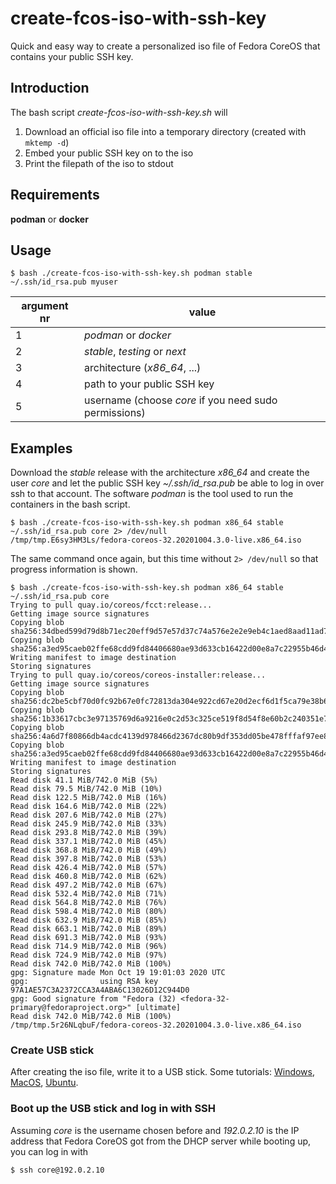 # create-fcos-iso-with-ssh-key
Quick and easy way to create a personalized iso file of Fedora CoreOS that contains your public SSH key.

## Introduction

The bash script _create-fcos-iso-with-ssh-key.sh_ will

1. Download an official iso file into a temporary directory (created with `mktemp -d`)
2. Embed your public SSH key on to the iso 
3. Print the filepath of the iso to stdout

## Requirements

__podman__ or __docker__

## Usage

```
$ bash ./create-fcos-iso-with-ssh-key.sh podman stable ~/.ssh/id_rsa.pub myuser
```

| argument nr | value |
| --          | --    |
| 1           | _podman_ or _docker_ |
| 2           | _stable_, _testing_ or _next_ |
| 3           | architecture (_x86_64_, ...) |
| 4           | path to your public SSH key |
| 5           | username (choose _core_ if you need sudo permissions) |


## Examples

Download the _stable_ release with the architecture *x86_64* and create the user _core_ and let the public SSH key _~/.ssh/id_rsa.pub_
be able to log in over ssh to that account. The software _podman_ is the tool used to run the containers in the bash script.

```
$ bash ./create-fcos-iso-with-ssh-key.sh podman x86_64 stable ~/.ssh/id_rsa.pub core 2> /dev/null
/tmp/tmp.E6sy3HM3Ls/fedora-coreos-32.20201004.3.0-live.x86_64.iso
```

The same command once again, but this time without `2> /dev/null` so that progress information is shown.

```
$ bash ./create-fcos-iso-with-ssh-key.sh podman x86_64 stable ~/.ssh/id_rsa.pub core
Trying to pull quay.io/coreos/fcct:release...
Getting image source signatures
Copying blob sha256:34dbed599d79d8b71ec20eff9d57e57d37c74a576e2e2e9eb4c1aed8aad11ad7
Copying blob sha256:a3ed95caeb02ffe68cdd9fd84406680ae93d633cb16422d00e8a7c22955b46d4
Writing manifest to image destination
Storing signatures
Trying to pull quay.io/coreos/coreos-installer:release...
Getting image source signatures
Copying blob sha256:dc2be5cbf70d0fc92b67e0fc72813da304e922cd67e20d2ecf6d1f5ca79e38b6
Copying blob sha256:1b33617cbc3e97135769d6a9216e0c2d53c325ce519f8d54f8e60b2c240351e7
Copying blob sha256:4a6d7f80866db4acdc4139d978466d2367dc80b9df353dd05be478fffaf97ee8
Copying blob sha256:a3ed95caeb02ffe68cdd9fd84406680ae93d633cb16422d00e8a7c22955b46d4
Writing manifest to image destination
Storing signatures
Read disk 41.1 MiB/742.0 MiB (5%)
Read disk 79.5 MiB/742.0 MiB (10%)
Read disk 122.5 MiB/742.0 MiB (16%)
Read disk 164.6 MiB/742.0 MiB (22%)
Read disk 207.6 MiB/742.0 MiB (27%)
Read disk 245.9 MiB/742.0 MiB (33%)
Read disk 293.8 MiB/742.0 MiB (39%)
Read disk 337.1 MiB/742.0 MiB (45%)
Read disk 368.8 MiB/742.0 MiB (49%)
Read disk 397.8 MiB/742.0 MiB (53%)
Read disk 426.4 MiB/742.0 MiB (57%)
Read disk 460.8 MiB/742.0 MiB (62%)
Read disk 497.2 MiB/742.0 MiB (67%)
Read disk 532.4 MiB/742.0 MiB (71%)
Read disk 564.8 MiB/742.0 MiB (76%)
Read disk 598.4 MiB/742.0 MiB (80%)
Read disk 632.9 MiB/742.0 MiB (85%)
Read disk 663.1 MiB/742.0 MiB (89%)
Read disk 691.3 MiB/742.0 MiB (93%)
Read disk 714.9 MiB/742.0 MiB (96%)
Read disk 724.9 MiB/742.0 MiB (97%)
Read disk 742.0 MiB/742.0 MiB (100%)
gpg: Signature made Mon Oct 19 19:01:03 2020 UTC
gpg:                using RSA key 97A1AE57C3A2372CCA3A4ABA6C13026D12C944D0
gpg: Good signature from "Fedora (32) <fedora-32-primary@fedoraproject.org>" [ultimate]
Read disk 742.0 MiB/742.0 MiB (100%)
/tmp/tmp.5r26NLqbuF/fedora-coreos-32.20201004.3.0-live.x86_64.iso
```
### Create USB stick

After creating the iso file, write it to a USB stick. Some tutorials: [Windows](https://ubuntu.com/tutorials/create-a-usb-stick-on-windows#1-overview), [MacOS](https://ubuntu.com/tutorials/create-a-usb-stick-on-macos#1-overview), [Ubuntu](https://ubuntu.com/tutorials/create-a-usb-stick-on-ubuntu#1-overview).

### Boot up the USB stick and log in with SSH

Assuming _core_ is the username chosen before and _192.0.2.10_ is the IP address that Fedora CoreOS got from the DHCP server while booting up, you can log in with

```
$ ssh core@192.0.2.10
```







